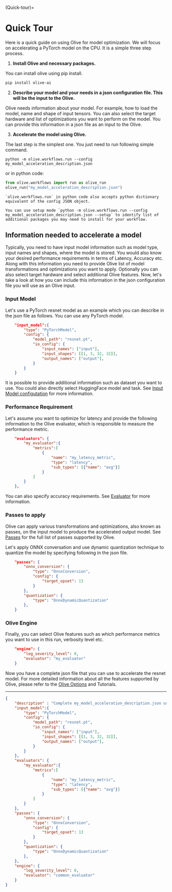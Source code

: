 (Quick-tour)=
# Quick Tour

Here is a quick guide on using Olive for model optimization. We will focus on accelerating a PyTorch model on the CPU. It is a simple three step process.

1. **Install Olive and necessary packages.**

You can install olive using pip install.

```bash
pip install olive-ai
```

2. **Describe your model and your needs in a json configuration file. This will be the input to the Olive.**

Olive needs information about your model. For example, how to load the model, name and shape of input tensors. You can also select the target hardware and list of optimizations you want to perform on the model. You can provide this information in a json file as an input to the Olive.

3. **Accelerate the model using Olive.**

The last step is the simplest one. You just need to run following simple command.
```
python -m olive.workflows.run --config my_model_acceleration_description.json
```
or in python code:
```python
from olive.workflows import run as olive_run
olive_run("my_model_acceleration_description.json")
```

```{note}
`olive.workflows.run` in python code also accepts python dictionary equivalent of the config JSON object.

You can use setup mode `python -m olive.workflows.run --config my_model_acceleration_description.json --setup` to identify list of additional packages you may need to install for your workflow.
```

## Information needed to accelerate a model

Typically, you need to have input model information such as model type, input names and shapes, where the model is stored.  You would also know your desired performance requirements in terms of Latency, Accuracy etc. Along with this information you need to provide Olive list of model transformations and optimizations you want to apply. Optionally you can also select target hardware and select additional Olive features. Now, let's take a look at how you can include this information in the json configuration file you will use as an Olive input.

### Input Model

Let's use a PyTorch resnet model as an example which you can describe in the json file as follows. You can use any PyTorch model.

```json
    "input_model":{
        "type": "PyTorchModel",
        "config": {
            "model_path": "resnet.pt",
            "io_config": {
                "input_names": ["input"],
                "input_shapes": [[1, 3, 32, 32]],
                "output_names": ["output"],
            }
        }
    }
```

It is possible to provide additional information such as dataset you want to use. You could also directly select HuggingFace model and task. See [Input Model configutation](../overview/options.md/#input-model-information) for more information.

### Performance Requirement

Let's assume you want to optimize for latency and provide the following information to the Olive evaluator, which is responsible to measure the performance metric.

```json
    "evaluators": {
        "my_evaluator":{
            "metrics":[
                {
                    "name": "my_latency_metric",
                    "type": "latency",
                    "sub_types": [{"name": "avg"}]
                }
            ]
        }
    },
```

You can also specify accuracy requirements. See [Evaluator](../overview/options.md/#evaluators-information) for more information.

### Passes to apply

Olive can apply various transformations and optimizations, also known as passes, on the input model to produce the accelerated output model. See [Passes](../overview/options.md/#passes-information) for the full list of passes supported by Olive.

Let's apply ONNX conversation and use dynamic quantization technique to quantize the model by specifying following in the json file.

```json
    "passes": {
        "onnx_conversion": {
            "type": "OnnxConversion",
            "config": {
                "target_opset": 13
            }
        },
        "quantization": {
            "type": "OnnxDynamicQuantization"
        },
    }
```

### Olive Engine

Finally, you can select Olive features such as which performance metrics you want to use in this run, verbosity level etc.

```json
    "engine": {
        "log_severity_level": 0,
        "evaluator": "my_evaluator"
    }
```

Now you have a complete json file that you can use to accelerate the resnet model. For more detailed information about all the features supported by Olive, please refer to the [Olive Options](../overview/options.md) and Tutorials.

------

```json
{
    "description" : "Complete my_model_acceleration_description.json used in this quick tour",
    "input_model":{
        "type": "PyTorchModel",
        "config": {
            "model_path": "resnet.pt",
            "io_config": {
                "input_names": ["input"],
                "input_shapes": [[1, 3, 32, 32]],
                "output_names": ["output"],
            }
        }
    },
    "evaluators": {
        "my_evaluator":{
            "metrics":[
                {
                    "name": "my_latency_metric",
                    "type": "latency",
                    "sub_types": [{"name": "avg"}]
                }
            ]
        }
    },
    "passes": {
        "onnx_conversion": {
            "type": "OnnxConversion",
            "config": {
                "target_opset": 13
            }
        },
        "quantization": {
            "type": "OnnxDynamicQuantization"
        },
    },
    "engine": {
        "log_severity_level": 0,
        "evaluator": "common_evaluator"
    }
}
```
